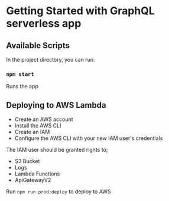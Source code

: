# Getting Started with GraphQL serverless app

## Available Scripts

In the project directory, you can run:

### `npm start`

Runs the app 


## Deploying to AWS Lambda

- Create an AWS account
- install the AWS CLI
- Create an IAM
- Configure the AWS CLI with your new IAM user's credentials


The IAM user should be granted rights to;

- S3 Bucket
- Logs
- Lambda Functions
- ApiGatewayV2


Run `npm run prod:deploy` to deploy to AWS